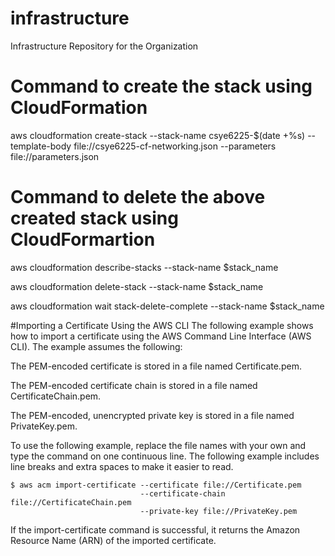 # infrastructure
Infrastructure Repository for the Organization

# Command to create the stack using CloudFormation
aws cloudformation create-stack --stack-name csye6225-$(date +%s) --template-body file://csye6225-cf-networking.json --parameters file://parameters.json
 

# Command to delete the above created stack using CloudFormartion
aws cloudformation describe-stacks --stack-name $stack_name

aws cloudformation delete-stack --stack-name $stack_name

aws cloudformation wait stack-delete-complete --stack-name $stack_name

#Importing a Certificate Using the AWS CLI
The following example shows how to import a certificate using the AWS Command Line Interface (AWS CLI). The example assumes the following:

The PEM-encoded certificate is stored in a file named Certificate.pem.

The PEM-encoded certificate chain is stored in a file named CertificateChain.pem.

The PEM-encoded, unencrypted private key is stored in a file named PrivateKey.pem.

To use the following example, replace the file names with your own and type the command on one continuous line. The following example includes line breaks and extra spaces to make it easier to read.

	$ aws acm import-certificate --certificate file://Certificate.pem
                                 --certificate-chain file://CertificateChain.pem
                                 --private-key file://PrivateKey.pem
                                 
If the import-certificate command is successful, it returns the Amazon Resource Name (ARN) of the imported certificate.
